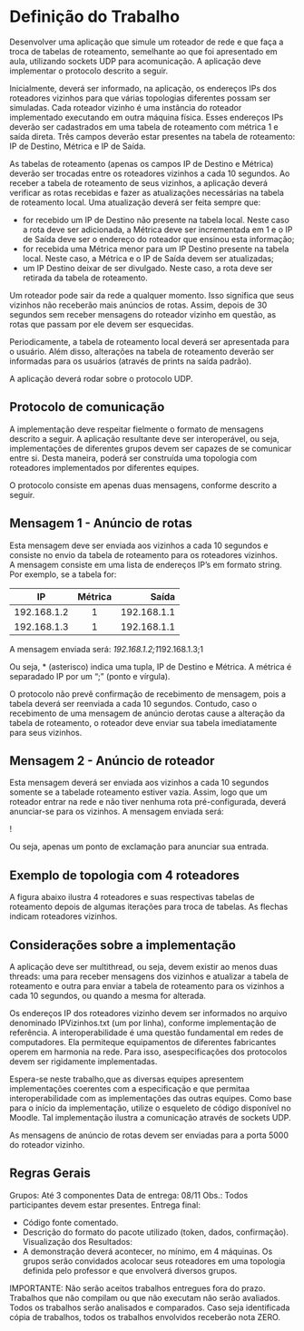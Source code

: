 # Definição do Trabalho

Desenvolver uma aplicação que simule um roteador de rede e que faça a troca de tabelas de   roteamento,   semelhante   ao   que   foi   apresentado   em   aula,   utilizando   sockets   UDP   para   acomunicação. A aplicação deve implementar o protocolo descrito a seguir. 


Inicialmente,   deverá   ser   informado,   na   aplicação,   os   endereços   IPs   dos  roteadores vizinhos  para que várias topologias diferentes possam ser simuladas. Cada roteador vizinho é uma instância do roteador implementado executando em outra máquina física. Esses endereços IPs deverão ser cadastrados em uma tabela de roteamento com métrica 1 e saída direta. Três campos deverão estar presentes na tabela de roteamento: IP de Destino, Métrica e IP de Saída.


As   tabelas   de   roteamento   (apenas   os   campos   IP   de   Destino   e   Métrica)   deverão   ser trocadas entre os roteadores vizinhos a cada 10 segundos. Ao receber a tabela de roteamento de seus vizinhos, a aplicação deverá verificar as rotas recebidas e fazer as atualizações necessárias na tabela de roteamento local. Uma atualização deverá ser feita sempre que: 

- for recebido um IP de Destino não presente na tabela local. Neste caso a rota deve ser adicionada, a Métrica deve ser incrementada em 1 e o IP de Saída deve ser o endereço do roteador que ensinou esta informação; 
- for recebida  uma Métrica menor para um IP Destino presente na tabela local. Neste caso, a Métrica e o IP de Saída devem ser atualizadas; 
- um IP Destino deixar de ser divulgado. Neste caso, a rota deve ser retirada da tabela de roteamento.


Um roteador pode sair da rede a qualquer momento. Isso significa que seus vizinhos não receberão mais anúncios de rotas. Assim, depois de 30 segundos sem receber mensagens do roteador vizinho em questão, as rotas que passam por ele devem ser esquecidas. 


Periodicamente, a tabela de roteamento local deverá ser apresentada para o usuário. Além disso, alterações na tabela de roteamento deverão ser informadas para os usuários (através de prints na saída padrão).


A aplicação deverá rodar sobre o protocolo UDP.


## Protocolo de comunicação
A implementação deve respeitar fielmente o formato de mensagens descrito a seguir. A aplicação   resultante   deve   ser  interoperável,   ou   seja,   implementações   de   diferentes   grupos devem ser capazes de se comunicar entre si. Desta maneira, poderá ser construída uma topologia com roteadores implementados por diferentes equipes. 


O protocolo consiste em apenas duas mensagens, conforme descrito a seguir. 


## Mensagem 1 - Anúncio de rotas

Esta mensagem deve ser enviada aos vizinhos a cada 10 segundos e consiste no envio da tabela   de   roteamento   para   os   roteadores   vizinhos.  
A   mensagem   consiste   em   uma   lista   de endereços IP’s em formato string. Por exemplo, se a tabela for: 


| IP          | Métrica | Saída       |
| ----------- |:-------:| -----------:|
| 192.168.1.2 | 1       | 192.168.1.1 |
| 192.168.1.3 | 1       | 192.168.1.1 |

A mensagem enviada será: *192.168.1.2;1*192.168.1.3;1 


Ou seja, * (asterisco) indica uma tupla, IP de Destino e Métrica. A métrica é separadado IP por um “;” (ponto e vírgula).


O protocolo não prevê confirmação de recebimento de mensagem, pois a tabela deverá ser reenviada a cada 10 segundos. Contudo, caso o recebimento de uma mensagem de anúncio derotas cause a alteração da tabela de roteamento, o roteador deve enviar sua tabela imediatamente para seus vizinhos.


## Mensagem 2 - Anúncio de roteador

Esta mensagem deverá ser enviada aos vizinhos a cada 10 segundos somente se a tabelade roteamento estiver vazia. Assim, logo que um roteador entrar na rede e não tiver nenhuma rota pré-configurada, deverá anunciar-se para os vizinhos. A mensagem enviada será:

!


Ou seja, apenas um ponto de exclamação para anunciar sua entrada. 


## Exemplo de topologia com 4 roteadores

A figura abaixo ilustra 4 roteadores e suas respectivas tabelas de roteamento depois de algumas iterações para troca de tabelas. As flechas indicam roteadores vizinhos. 


## Considerações sobre a implementação

A aplicação deve ser multithread, ou seja, devem existir ao menos duas threads: uma para receber mensagens dos vizinhos e atualizar a tabela de roteamento e outra para enviar a tabela de roteamento para os vizinhos a cada 10 segundos, ou quando a mesma for alterada. 

Os endereços IP dos roteadores vizinho devem ser informados no arquivo denominado IPVizinhos.txt (um por linha), conforme implementação de referência. A interoperabilidade é uma questão fundamental em redes de computadores. Ela permiteque   equipamentos   de   diferentes   fabricantes   operem   em   harmonia na   rede.   Para   isso,   asespecificações dos protocolos devem ser rigidamente implementadas. 

Espera-se neste trabalho,que as diversas equipes apresentem implementações coerentes com a especificação e que permitaa interoperabilidade com as implementações das outras equipes. Como base para o início da implementação, utilize o esqueleto de código disponível no Moodle. Tal implementação ilustra a comunicação através de sockets UDP.  


As mensagens de anúncio de rotas devem ser enviadas para a porta 5000 do roteador vizinho.

## Regras Gerais

Grupos: Até 3 componentes 
Data de entrega:  08/11
Obs.: Todos participantes devem estar presentes.
Entrega final: 
- Código fonte comentado.
- Descrição do formato do pacote utilizado (token, dados, confirmação).
Visualização dos Resultados:
- A  demonstração  deverá acontecer,  no  mínimo,  em 4 máquinas.  Os  grupos  serão convidados acolocar seus roteadores em uma topologia definida pelo professor e que envolverá diversos grupos. 

IMPORTANTE: Não serão aceitos trabalhos entregues fora do prazo. Trabalhos que não compilam   ou que  não  executam   não  serão  avaliados.   Todos  os  trabalhos   serão analisados   e comparados. Caso seja identificada cópia de trabalhos, todos os trabalhos envolvidos receberão nota ZERO.
